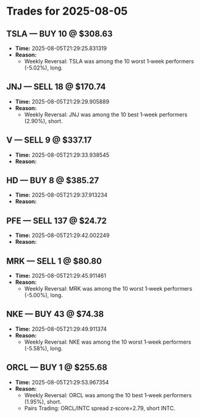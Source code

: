 # Trades for 2025-08-05

## TSLA — BUY 10 @ $308.63
- **Time:** 2025-08-05T21:29:25.831319
- **Reason:**
  - Weekly Reversal: TSLA was among the 10 worst 1‑week performers (-5.02%), long.

## JNJ — SELL 18 @ $170.74
- **Time:** 2025-08-05T21:29:29.905889
- **Reason:**
  - Weekly Reversal: JNJ was among the 10 best 1‑week performers (2.90%), short.

## V — SELL 9 @ $337.17
- **Time:** 2025-08-05T21:29:33.938545
- **Reason:**

## HD — BUY 8 @ $385.27
- **Time:** 2025-08-05T21:29:37.913234
- **Reason:**

## PFE — SELL 137 @ $24.72
- **Time:** 2025-08-05T21:29:42.002249
- **Reason:**

## MRK — SELL 1 @ $80.80
- **Time:** 2025-08-05T21:29:45.911461
- **Reason:**
  - Weekly Reversal: MRK was among the 10 worst 1‑week performers (-5.00%), long.

## NKE — BUY 43 @ $74.38
- **Time:** 2025-08-05T21:29:49.911374
- **Reason:**
  - Weekly Reversal: NKE was among the 10 worst 1‑week performers (-5.58%), long.

## ORCL — BUY 1 @ $255.68
- **Time:** 2025-08-05T21:29:53.967354
- **Reason:**
  - Weekly Reversal: ORCL was among the 10 best 1‑week performers (1.95%), short.
  - Pairs Trading: ORCL/INTC spread z‑score=2.79, short INTC.

